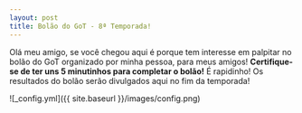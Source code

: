 ```yaml
---
layout: post
title: Bolão do GoT - 8ª Temporada!
---
```


Olá meu amigo, se você chegou aqui é porque tem interesse em palpitar no bolão do GoT organizado por minha pessoa, para meus amigos!
<b>Certifique-se de ter uns 5 minutinhos para completar o bolão!</b>
É rapidinho!
Os resultados do bolão serão divulgados aqui no fim da temporada!


![_config.yml]({{ site.baseurl }}/images/config.png)
